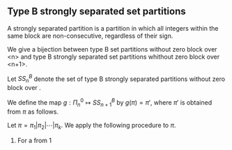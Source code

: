 ## Type B strongly separated set partitions
A strongly separated partition is a partition in which all integers within the same block are non-consecutive, regardless of their sign.

We give a bijection between type B set partitions without zero block over \<n> and type B strongly separated set partitions whithout zero block over <n+1>.

Let $SS^B_n$ denote the set of type B strongly separated partitions without zero block over <n>.

We define the map $g : \Pi^0_n \mapsto SS^B_{n+1}$ by $g(\pi) = \pi'$, where $\pi'$ is obtained from $\pi$ as follows.

Let $\pi = \pi_1 | \pi_2 | \cdots | \pi_k$. We apply the following procedure to $\pi$.

1. For a from 1 
